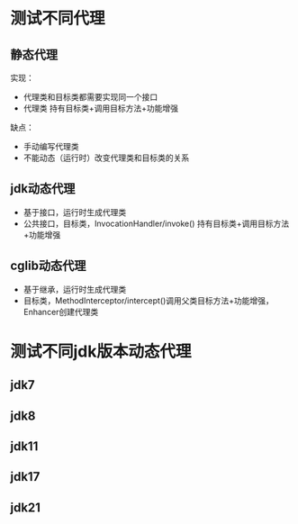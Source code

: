 # 测试不同代理

## 静态代理

实现：

- 代理类和目标类都需要实现同一个接口
- 代理类 持有目标类+调用目标方法+功能增强

缺点：

- 手动编写代理类
- 不能动态（运行时）改变代理类和目标类的关系

## jdk动态代理

- 基于接口，运行时生成代理类
- 公共接口，目标类，InvocationHandler/invoke() 持有目标类+调用目标方法+功能增强

## cglib动态代理

- 基于继承，运行时生成代理类
- 目标类，MethodInterceptor/intercept()调用父类目标方法+功能增强，Enhancer创建代理类

# 测试不同jdk版本动态代理

## jdk7

## jdk8

## jdk11

## jdk17

## jdk21